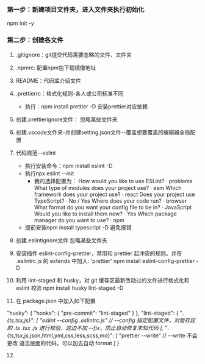 ### 第一步：新建项目文件夹，进入文件夹执行初始化
npm init -y

### 第二步：创建各文件
1. .gitignore：git提交代码需要忽略的文件、文件夹

2. .npmrc: 配置npm包下载镜像地址

3. README：代码库介绍文件

4. .prettierrc：格式化规则-各人或公司标准不同
    - 执行：npm install prettier -D  安装prettier对应依赖

5. 创建.prettierignore文件： 忽略某些文件夹

6. 创建.vscode文件夹-并创建setting.json文件--覆盖想要覆盖的编辑器全局配置

7. 代码规范--eslint
    - 执行安装命令：npm install eslint -D
    - 执行npx eslint --init
        - 我的选择配置为：
            How would you like to use ESLint? · problems
            What type of modules does your project use? · esm
            Which framework does your project use? · react
            Does your project use TypeScript? · No / Yes
            Where does your code run? · browser
            What format do you want your config file to be in? · JavaScript
            Would you like to install them now? · Yes
            Which package manager do you want to use? · npm
    - 提前安装npm install typescript -D  避免报错

8. 创建.eslintignore文件 忽略某些文件夹

9. 安装插件 eslint-config-prettier，禁用和 prettier 起冲突的规则。并在 .eslintrc.js 的 extends 中加入:  'prettier'
    npm install eslint-config-prettier -D

10. 利用 lint-staged 和 husky，对 git 缓存区最新改动过的文件进行格式化和 eslint 校验
    npm install husky lint-staged -D

11. 在 package.json 中加入如下配置

  "husky": {
   "hooks": {
     "pre-commit": "lint-staged"
   }
 },
 "lint-staged": {
   "*.{ts,tsx,js}": [
     "eslint --config .eslintrc.js" // --config 指定配置文件，对暂存区的 .ts .tsx .js 进行校验，这边不加 --fix，防止自动修复未知代码
   ],
   "*.{ts,tsx,js,json,html,yml,css,less,scss,md}": [
     "prettier --write" // --write 不会更改 语法层面的代码，可以加去自动 format
   ]
 }

12. 


